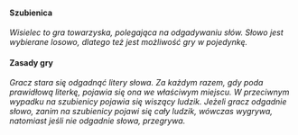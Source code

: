 #### Szubienica ####

*Wisielec to gra towarzyska, polegająca na odgadywaniu słów. Słowo jest wybierane losowo, dlatego też jest możliwość gry w pojedynkę.*

#### Zasady gry ####

*Gracz stara się odgadnąć litery słowa. Za każdym razem, gdy poda prawidłową literkę, pojawia się ona we właściwym miejscu. W przeciwnym wypadku na szubienicy pojawia się wiszący ludzik. Jeżeli gracz odgadnie słowo, zanim na szubienicy pojawi się cały ludzik, wówczas wygrywa, natomiast jeśli nie odgadnie słowa, przegrywa.*